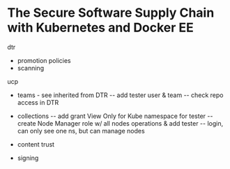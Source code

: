 # The Secure Software Supply Chain with Kubernetes and Docker EE

dtr

* promotion policies
* scanning

ucp

* teams - see inherited from DTR
  -- add tester user & team
  -- check repo access in DTR

* collections
  -- add grant View Only for Kube namespace for tester
  -- create Node Manager role w/ all nodes operations & add tester
  -- login, can only see one ns, but can manage nodes

* content trust
* signing
